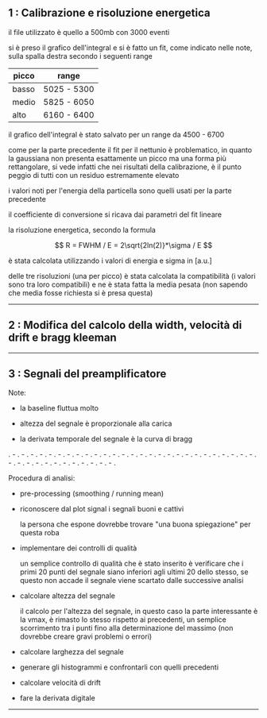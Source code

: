 ## 1 : Calibrazione e risoluzione energetica
il file utilizzato è quello a 500mb con 3000 eventi

si è preso il grafico dell'integral e si è fatto un fit, come indicato nelle note, sulla spalla destra secondo i seguenti range

|        picco       |     range          |
|--------------------|--------------------|
|        basso       |    5025 - 5300     |
|        medio       |    5825 - 6050     |
|        alto        |    6160 - 6400     |

il grafico dell'integral è stato salvato per un range da 4500 - 6700

come per la parte precedente il fit per il nettunio è problematico, in quanto la gaussiana non presenta esattamente un picco ma una forma più rettangolare, si vede infatti che nei risultati della calibrazione, è il punto peggio di tutti con un residuo estremamente elevato

i valori noti per l'energia della particella sono quelli usati per la parte precedente 

il coefficiente di conversione si ricava dai parametri del fit lineare

la risoluzione energetica, secondo la formula 

$$ R = FWHM / E = 2\sqrt{2ln(2)}*\sigma / E $$

è stata calcolata utilizzando i valori di energia e sigma in [a.u.]

delle tre risoluzioni (una per picco) è stata calcolata la compatibilità (i valori sono tra loro compatibili) e ne è stata fatta la media pesata (non sapendo che media fosse richiesta si è presa questa)

---

## 2 : Modifica del calcolo della width, velocità di drift e bragg kleeman


---

## 3 : Segnali del preamplificatore

Note:

- la baseline fluttua molto

- altezza del segnale è proporzionale alla carica

- la derivata temporale del segnale è la curva di bragg

. - . - . - . - . - . - . - . - . - . - . - . - . - . - . - . - . - . - . - . - . - . - . - . - . - . - . - . - . - . - . - . - . - . - . - . - . - . - . - . 

Procedura di analisi:

- pre-processing (smoothing / running mean)

- riconoscere dal plot signal i segnali buoni e cattivi 

	la persona che espone dovrebbe trovare "una buona spiegazione" per questa roba

- implementare dei controlli di qualità

	un semplice controllo di qualità che è stato inserito è verificare che i primi 20 punti del segnale siano inferiori agli ultimi 20 dello stesso, se questo non accade il segnale viene scartato dalle successive analisi

- calcolare altezza del segnale

	il calcolo per l'altezza del segnale, in questo caso la parte interessante è la vmax, è rimasto lo stesso rispetto ai precedenti, un semplice scorrimento tra i punti fino alla determinazione del massimo (non dovrebbe creare gravi problemi o errori)

- calcolare larghezza del segnale 

- generare gli histogrammi e confrontarli con quelli precedenti

- calcolare velocità di drift

- fare la derivata digitale 


---
